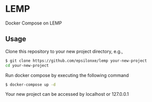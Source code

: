 # LEMP
Docker Compose on LEMP

## Usage
Clone this repository to your new project directory, e.g.,
```sh
$ git clone https://github.com/epsilonxe/lemp your-new-project
cd your-new-project
```
Run docker compose by executing the following command
```sh
$ docker-compose up -d
```
Your new project can be accessed by localhost or 127.0.0.1
